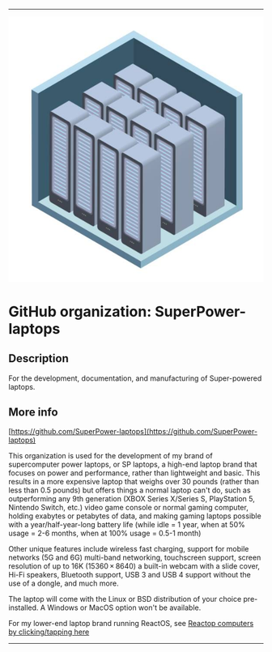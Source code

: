
***

![SuperComputer.jpeg failed to load. The file may be missing or corrupt. Check the file path for errors first.](/AdditionalInfo/1/SuperPower-laptops/SuperComputer.jpeg)

# GitHub organization: SuperPower-laptops

## Description

For the development, documentation, and manufacturing of Super-powered laptops.

## More info

[https://github.com/SuperPower-laptops](https://github.com/SuperPower-laptops)

This organization is used for the development of my brand of supercomputer power laptops, or SP laptops, a high-end laptop brand that focuses on power and performance, rather than lightweight and basic. This results in a more expensive laptop that weighs over 30 pounds (rather than less than 0.5 pounds) but offers things a normal laptop can't do, such as outperforming any 9th generation (XBOX Series X/Series S, PlayStation 5, Nintendo Switch, etc.) video game console or normal gaming computer, holding exabytes or petabytes of data, and making gaming laptops possible with a year/half-year-long battery life (while idle = 1 year, when at 50% usage = 2-6 months, when at 100% usage = 0.5-1 month)

Other unique features include wireless fast charging, support for mobile networks (5G and 6G) multi-band networking, touchscreen support, screen resolution of up to 16K (15360 × 8640) a built-in webcam with a slide cover, Hi-Fi speakers, Bluetooth support, USB 3 and USB 4 support without the use of a dongle, and much more.

The laptop will come with the Linux or BSD distribution of your choice pre-installed. A Windows or MacOS option won't be available.

For my lower-end laptop brand running ReactOS, see [Reactop computers by clicking/tapping here](/AdditionalInfo/1/Reactop-computers/)

***
